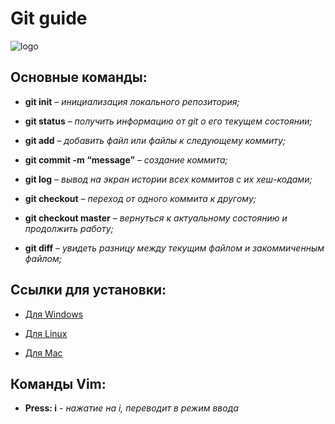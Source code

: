 # Git guide 
![logo](https://cs6.pikabu.ru/avatars/967/v967614-1715184107.jpg)
## Основные команды:

* **git init** – *инициализация локального репозитория;*

* **git status** – *получить информацию от git о 
его текущем состоянии;*

* **git add** – *добавить файл или файлы к следующему коммиту;*

* **git commit -m “message”** – *создание коммита;*

* **git log** – *вывод на экран истории всех коммитов с их хеш-кодами;*

* **git checkout** – *переход от одного коммита к другому;*

* **git checkout master** – *вернуться к актуальному состоянию и продолжить работу;*

* **git diff** – *увидеть разницу между текущим файлом и закоммиченным файлом;*

## Ссылки для установки:

* [Для Windows](https://git-scm.com/download/win)

* [Для Linux](https://git-scm.com/download/linux)

* [Для Mac](https://git-scm.com/download/mac)

## Команды Vim:

* **Press: i** - *нажатие на i, переводит в режим ввода*